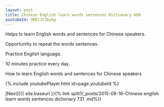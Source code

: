 ```yaml
---
layout: post
title: Chinese English learn words sentences Dictionary 688 
youtubeId: ORKlJC3bykg
---
```

 
 
Helps to learn English words and sentences for Chinese speakers.

Opportunitiy to repeat the words sentences. 

Practice English language. 
 
10 minutes practice every day. 
 
How to learn English words and sentences for Chinese speakers 
 
{% include youtubePlayer.html id=page.youtubeId %}
 
 
[Next]({{ site.baseurl }}{% link  split1/_posts/2015-08-16-Chinese english learn words sentences dictionary 731 .md%})
 
